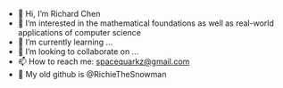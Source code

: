 - 👋 Hi, I’m Richard Chen
- 👀 I’m interested in the mathematical foundations as well as real-world applications of computer science
- 🌱 I’m currently learning ...
- 💞️ I’m looking to collaborate on ...
- 📫 How to reach me: spacequarkz@gmail.com
- 🌼 My old github is @RichieTheSnowman

<!---
SpaceQuark/SpaceQuark is a ✨ special ✨ repository because its `README.md` (this file) appears on your GitHub profile.
You can click the Preview link to take a look at your changes.
--->
